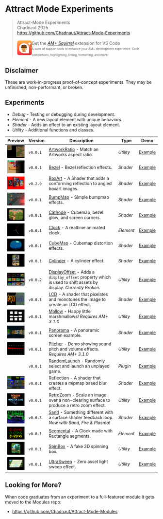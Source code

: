 # Attract Mode Experiments

> Attract-Mode Experiments  
> Chadnaut 2025  
> https://github.com/Chadnaut/Attract-Mode-Experiments  
>\
>[<img src="https://github.com/Chadnaut/Attract-Mode-Plus-Squirrel/blob/master/assets/images/banner.png?raw=true" width="48" align="left">][extension]
Get the [*AM+ Squirrel*][extension] extension for VS Code
<br><sup><sub>A suite of support tools to enhance your AM+ development experience. Code completions, highlighting, linting, formatting, and more!</sub></sup>

[extension]: https://marketplace.visualstudio.com/items?itemName=chadnaut.am-squirrel

## Disclaimer

These are work-in-progress proof-of-concept experiments. They may be unfinished, non-performant, or broken.

## Experiments

- *Debug* - Testing or debugging during development.
- *Element* - A new layout element with unique behaviors.
- *Shader* - Adds an effect to an existing layout element.
- *Utility* - Additional functions and classes.

[ArtworkRatio]: ./layouts/Experiment.ArtworkRatio/layout.nut
[Bezel]: ./layouts/Experiment.Bezel/layout.nut
[BoxArt]: ./layouts/Experiment.BoxArt/layout.nut
[BumpMap]: ./layouts/Experiment.BumpMap/layout.nut
[Cathode]: ./layouts/Experiment.Cathode/layout.nut
[Clock]: ./layouts/Experiment.Clock/layout.nut
[CubeMap]: ./layouts/Experiment.CubeMap/layout.nut
[Cylinder]: ./layouts/Experiment.Cylinder/layout.nut
[DisplayOffset]: ./layouts/Experiment.DisplayOffset/README.md
[LCD]: ./layouts/Experiment.LCD/layout.nut
[Mallow]: ./layouts/Experiment.Mallow/layout.nut
[Panorama]: ./layouts/Experiment.Panorama/layout.nut
[Pitcher]: ./layouts/Experiment.Pitcher/layout.nut
[RandomLaunch]: ./plugins/RandomLaunch/plugin.nut
[Reflection]: ./layouts/Experiment.Reflection/layout.nut
[RetroZoom]: ./layouts/Experiment.RetroZoom/layout.nut
[Sand]: ./layouts/Experiment.Sand/README.md
[Segmental]: ./layouts/Experiment.Segmental/layout.nut
[SpinBox]: ./layouts/Experiment.SpinBox/layout.nut
[UltraSweep]: ./layouts/Experiment.UltraSweep/layout.nut

|Preview|Version|Description|Type|Demo|
|-|-|-|-|-|
|[<img width="64" height="42" src="./layouts/Experiment.ArtworkRatio/example.png"/>](./layouts/Experiment.ArtworkRatio/example.png)|`v0.0.1`|[ArtworkRatio] - Match an Artworks aspect ratio.|*Utility*|[Example][ArtworkRatio]
|[<img width="64" height="42" src="./layouts/Experiment.Bezel/example.png"/>](./layouts/Experiment.Bezel/example.png)|`v0.0.1`|[Bezel] - Bezel reflection effects.|*Shader*|[Example][Bezel]
|[<img width="64" height="42" src="./layouts/Experiment.BoxArt/example.png"/>](./layouts/Experiment.BoxArt/example.png)|`v0.2.0`|[BoxArt] - A Shader that adds a conforming reflection to angled boxart images.|*Shader*|[Example][BoxArt]
|[<img width="64" height="42" src="./layouts/Experiment.BumpMap/example.png"/>](./layouts/Experiment.BumpMap/example.png)|`v0.0.1`|[BumpMap] - Simple bumpmap effects.|*Shader*|[Example][BumpMap]
|[<img width="64" height="42" src="./layouts/Experiment.Cathode/example.png"/>](./layouts/Experiment.Cathode/example.png)|`v0.0.1`|[Cathode] - Cubemap, bezel glow, and screen corners.|*Shader*|[Example][Cathode]
|[<img width="64" height="42" src="./layouts/Experiment.Clock/example.png"/>](./layouts/Experiment.Clock/example.png)|`v0.0.1`|[Clock] - A realtime animated clock.|*Element*|[Example][Clock]
|[<img width="64" height="42" src="./layouts/Experiment.CubeMap/example.png"/>](./layouts/Experiment.CubeMap/example.png)|`v0.0.1`|[CubeMap] - Cubemap distortion effects.|*Shader*|[Example][CubeMap]
|[<img width="64" height="42" src="./layouts/Experiment.Cylinder/example.png"/>](./layouts/Experiment.Cylinder/example.png)|`v0.0.1`|[Cylinder] - A cylinder effect.|*Shader*|[Example][Cylinder]
|[<img width="64" height="42" src="./layouts/Experiment.DisplayOffset/example.png"/>](./layouts/Experiment.DisplayOffset/example.png)|`v0.0.2`|[DisplayOffset] - Adds a `display_offset` property which is used to shift assets by display. *Currently Broken.*|*Utility*|[Example][DisplayOffset]
|[<img width="64" height="42" src="./layouts/Experiment.LCD/example.png"/>](./layouts/Experiment.LCD/example.png)|`v0.0.1`|[LCD] - A shader that pixelates and monotones the image to create an LCD effect.|*Shader*|[Example][LCD]
|[<img width="64" height="42" src="./layouts/Experiment.Mallow/example.png"/>](./layouts/Experiment.Mallow/example.png)|`v0.0.1`|[Mallow] - Happy little marshmallows! *Requires AM+ 3.1.0*|*Utility*|[Example][Mallow]
|[<img width="64" height="42" src="./layouts/Experiment.Panorama/example.png"/>](./layouts/Experiment.Panorama/example.png)|`v0.0.1`|[Panorama] - A panoramic screen example.|*Shader*|[Example][Panorama]
|[<img width="64" height="42" src="./layouts/Experiment.Pitcher/example.png"/>](./layouts/Experiment.Pitcher/example.png)|`v0.0.1`|[Pitcher] - Demo showing sound pitch and volume effects. *Requires AM+ 3.1.0*|*Utility*|[Example][Pitcher]
||`v0.0.1`|[RandomLaunch] - Randomly select and launch an unplayed game.|*Plugin*|[Example][RandomLaunch]
|[<img width="64" height="42" src="./layouts/Experiment.Reflection/example.png"/>](./layouts/Experiment.Reflection/example.png)|`v0.0.1`|[Reflection] - A shader that creates a mipmap based blur effect.|*Shader*|[Example][Reflection]
|[<img width="64" height="42" src="./layouts/Experiment.RetroZoom/example.png"/>](./layouts/Experiment.RetroZoom/example.png)|`v0.0.1`|[RetroZoom] - Scale an image over a non-clearing surface to produce a retro zoom effect.|*Utility*|[Example][RetroZoom]
|[<img width="64" height="42" src="./layouts/Experiment.Sand/example3.png"/>](./layouts/Experiment.Sand/example3.png)|`v0.0.3`|[Sand] - Something different with a surface shader feedback loop. *Now with Sand, Fire & Plasma!*|*Shader*|[Example][Sand]
|[<img width="64" height="42" src="./layouts/Experiment.Segmental/example.png"/>](./layouts/Experiment.Segmental/example.png)|`v0.0.1`|[Segmental] - A Clock made with Rectangle segments.|*Element*|[Example][Segmental]
|[<img width="64" height="42" src="./layouts/Experiment.SpinBox/example.png"/>](./layouts/Experiment.SpinBox/example.png)|`v0.0.1`|[SpinBox] - A fake 3D spinning box.|*Utility*|[Example][SpinBox]
|[<img width="64" height="42" src="./layouts/Experiment.UltraSweep/example.png"/>](./layouts/Experiment.UltraSweep/example.png)|`v0.0.1`|[UltraSweep] - Zero asset light sweep effect.|*Utility*|[Example][UltraSweep]

## Looking for More?

When code graduates from an experiment to a full-featured module it gets moved to the Modules repo:

- https://github.com/Chadnaut/Attract-Mode-Modules
